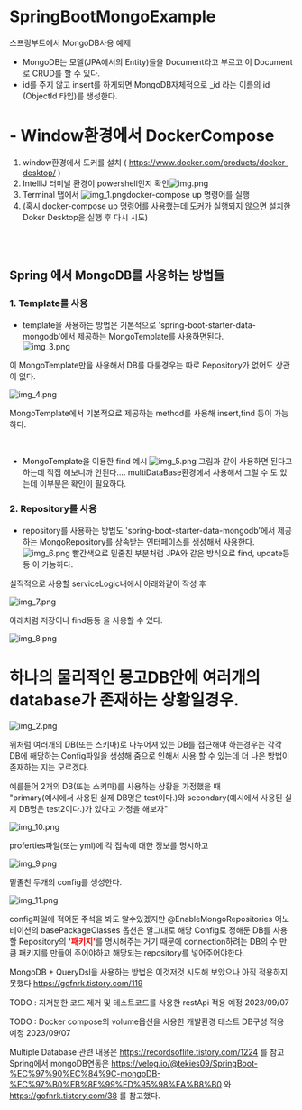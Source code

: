 # SpringBootMongoExample
스프링부트에서 MongoDB사용 예제

- MongoDB는 모델(JPA에서의 Entity)들을 Document라고 부르고 이 Document로 CRUD를 할 수 있다.
- id를 주지 않고 insert를 하게되면 MongoDB자체적으로 _id 라는 이름의 id (ObjectId 타입)를 생성한다.


# - Window환경에서 DockerCompose
1. window환경에서 도커를 설치 ( https://www.docker.com/products/docker-desktop/ )
3. IntelliJ 터미널 환경이 powershell인지 확인![img.png](img.png)
4. Terminal 탭에서 ![img_1.png](img_1.png)docker-compose up 명령어를 실행
5. (혹시 docker-compose up 명령어를 사용했는데 도커가 실행되지 않으면 설치한 Doker Desktop을 실행 후 다시 시도)

<br/>
<br/>

## Spring 에서 MongoDB를 사용하는 방법들
### 1. Template를 사용
- template을 사용하는 방법은 기본적으로 'spring-boot-starter-data-mongodb'에서 제공하는 MongoTemplate를 사용하면된다.\
![img_3.png](img_3.png)

이 MongoTemplate만을 사용해서 DB를 다룰경우는 따로 Repository가 없어도 상관이 없다.

![img_4.png](img_4.png)

MongoTemplate에서 기본적으로 제공하는 method를 사용해 insert,find 등이 가능하다.

<br/>

- MongoTemplate을 이용한 find 예시
![img_5.png](img_5.png)
그림과 같이 사용하면 된다고 하는데 직접 해보니까 안된다.... multiDataBase환경에서 사용해서 그럴 수 도 있는데 이부분은 확인이 필요하다.



### 2. Repository를 사용
- repository를 사용하는 방법도 'spring-boot-starter-data-mongodb'에서 제공하는 MongoRepository를 상속받는 인터페이스를 생성해서 사용한다.
![img_6.png](img_6.png)
빨간색으로 밑줄친 부분처럼 JPA와 같은 방식으로 find, update등등 이 가능하다.

실직적으로 사용할 serviceLogic내에서 아래와같이 작성 후

![img_7.png](img_7.png)

아래처럼 저장이나 find등등 을 사용할 수 있다.

![img_8.png](img_8.png)


# 하나의 물리적인 몽고DB안에 여러개의 database가 존재하는 상황일경우.

![img_2.png](img_2.png)

위처럼 여러개의 DB(또는 스키마)로 나누어져 있는 DB를 접근해야 하는경우는 각각 DB에 해당하는 Config파일을 생성해 줌으로 인해서 사용 할 수 있는데 더 나은 방법이 존재하는 지는 모르겠다.

예를들어 2개의 DB(또는 스키마)를 사용하는 상황을 가정했을 때 \
"primary(예시에서 사용된 실제 DB명은 test이다.)와 secondary(예시에서 사용된 실제 DB명은 test2이다.)가 있다고 가정을 해보자"

![img_10.png](img_10.png)

proferties파일(또는 yml)에 각 접속에 대한 정보를 명시하고

![img_9.png](img_9.png)

밑줄친 두개의 config를 생성한다.

![img_11.png](img_11.png)

config파일에 적어둔 주석을 봐도 알수있겠지만
@EnableMongoRepositories 어노테이션의 basePackageClasses 옵션은 말그대로 해당 Config로 정해둔 DB를 사용할 Repository의 <b style="color:red;">'패키지'</b>를 명시해주는 거기 때문에 connection하려는 DB의 수 만큼 패키지를 만들어 주어야하고 해당되는 repository를 넣어주어야한다.

MongoDB + QueryDsl을 사용하는 방법은 이것저것 시도해 보았으나 아직 적용하지 못했다 https://gofnrk.tistory.com/119

TODO : 지저분한 코드 제거 및 테스트코드를 사용한 restApi 적용 예정 2023/09/07

TODO : Docker compose의 volume옵션을 사용한 개발환경 테스트 DB구성 적용 예정 2023/09/07


Multiple Database 관련 내용은 https://recordsoflife.tistory.com/1224 를 참고\
Spring에서 mongoDB연동은 https://velog.io/@tekies09/SpringBoot-%EC%97%90%EC%84%9C-mongoDB-%EC%97%B0%EB%8F%99%ED%95%98%EA%B8%B0 와\
https://gofnrk.tistory.com/38 를 참고했다.
